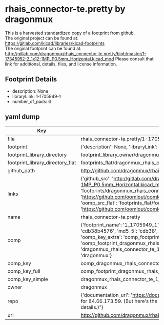 # rhais_connector-te.pretty by dragonmux  
This is a harvested standardized copy of a footprint from github.  
The original project can be found at:  
https://gitlab.com/kicad/libraries/kicad-footprints  
The original footprint can be found at:
http://gitlab.com/dragonmux/rhais_connector-te.pretty/blob/master/1-17345952-2_1x12-1MP_P0.5mm_Horizontal.kicad_mod
Please consult that link for additional, details, files, and license information.  
## Footprint Details
* description: None  
* libraryLink: 1-1705949-1  
* number_of_pads: 6  
## yaml dump  
| Key | Value |  
| --- | --- |  
| file | rhais_connector-te.pretty/1-1705949-1.kicad_mod |  
| footprint | {'description': None, 'libraryLink': '1-1705949-1', 'number_of_pads': 6} |  
| footprint_library_directory | footprint_library_owner/dragonmux_rhais_connector-te.pretty |  
| footprint_library_directory_flat | footprints_flat/dragonmux_rhais_connector_te_1_1705949_1/working |  
| github_path | http://github.com/dragonmux/rhais_connector-te.pretty/blob/master/1-1705949-1.kicad_mod |  
| links | {'github_src': 'http://gitlab.com/dragonmux/rhais_connector-te.pretty/blob/master/1-17345952-2_1x12-1MP_P0.5mm_Horizontal.kicad_mod', 'github_src_repo': 'https://gitlab.com/kicad/libraries/kicad-footprints', 'oomp_bot': 'footprints/dragonmux_rhais_connector_te_1_1705949_1/working', 'oomp_bot_github': 'https://github.com/oomlout/oomlout_oomp_footprint_bot/tree/main/footprints/dragonmux_rhais_connector_te_1_1705949_1/working', 'oomp_src_flat': 'footprints_flat/footprints_flat/dragonmux_rhais_connector_te_1_1705949_1/working', 'oomp_src_flat_github': 'https://github.com/oomlout/oomlout_oomp_footprint_src/tree/main/footprints_flat/dragonmux_rhais_connector_te_1_1705949_1/working'} |  
| name | rhais_connector-te.pretty |  
| oomp | {'footprint_name': '1_1705949_1', 'library_name': 'rhais_connector_te', 'md5': 'cdb38b45767e7e4fa3c06438d4f0b1ff', 'md5_10': 'cdb38b4576', 'md5_5': 'cdb38', 'md5_6': 'cdb38b', 'oomp_key': 'oomp_dragonmux_rhais_connector_te_1_1705949_1', 'oomp_key_extra': 'oomp_footprint_dragonmux_rhais_connector_te_1_1705949_1', 'oomp_key_full': 'oomp_footprint_dragonmux_rhais_connector_te_1_1705949_1_cdb38b', 'oomp_key_simple': 'dragonmux_rhais_connector_te_1_1705949_1', 'original_filename': 'rhais_connector-te.pretty/1-1705949-1.kicad_mod', 'owner_name': 'dragonmux'} |  
| oomp_key | oomp_dragonmux_rhais_connector_te_1_1705949_1 |  
| oomp_key_full | oomp_footprint_dragonmux_rhais_connector_te_1_1705949_1 |  
| oomp_key_simple | dragonmux_rhais_connector_te_1_1705949_1 |  
| owner | dragonmux |  
| repo | {'documentation_url': 'https://docs.github.com/rest/overview/resources-in-the-rest-api#rate-limiting', 'message': "API rate limit exceeded for 84.66.173.59. (But here's the good news: Authenticated requests get a higher rate limit. Check out the documentation for more details.)"} |  
| url | http://github.com/dragonmux/rhais_connector-te.pretty |  

